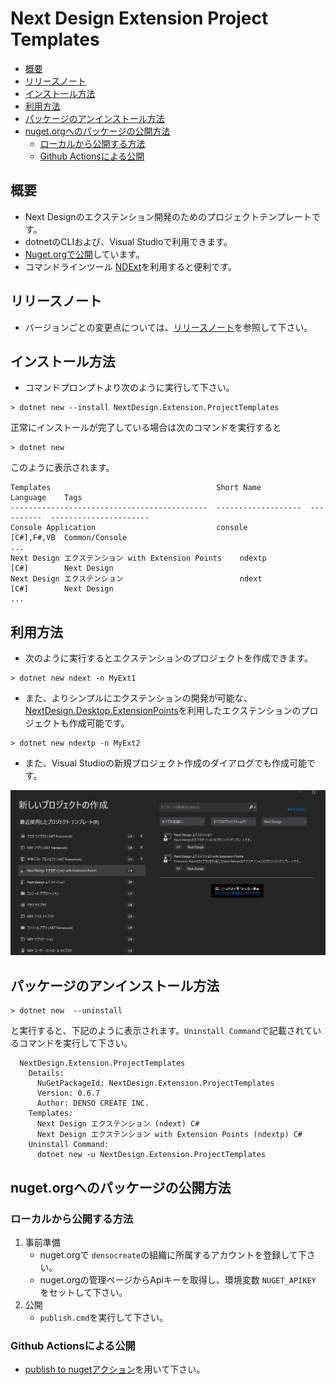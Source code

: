 # Next Design Extension Project Templates

- [概要](#概要)
- [リリースノート](#リリースノート)
- [インストール方法](#インストール方法)
- [利用方法](#利用方法)
- [パッケージのアンインストール方法](#パッケージのアンインストール方法)
- [nuget.orgへのパッケージの公開方法](#nugetorgへのパッケージの公開方法)
  - [ローカルから公開する方法](#ローカルから公開する方法)
  - [Github Actionsによる公開](#github-actionsによる公開)

## 概要
* Next Designのエクステンション開発のためのプロジェクトテンプレートです。
* dotnetのCLIおよび、Visual Studioで利用できます。
* [Nuget.orgで公開](https://www.nuget.org/packages/NextDesign.Extension.ProjectTemplates/)しています。
* コマンドラインツール [NDExt](https://www.nuget.org/packages/NDExt/)を利用すると便利です。

## リリースノート
* バージョンごとの変更点については、[リリースノート](releasenotes.md)を参照して下さい。
## インストール方法
* コマンドプロンプトより次のように実行して下さい。

```
> dotnet new --install NextDesign.Extension.ProjectTemplates
```

正常にインストールが完了している場合は次のコマンドを実行すると

```
> dotnet new 
```

このように表示されます。

```
Templates                                     Short Name           Language    Tags
--------------------------------------------  -------------------  ----------  ----------------------
Console Application                           console              [C#],F#,VB  Common/Console
...
Next Design エクステンション with Extension Points    ndextp               [C#]        Next Design
Next Design エクステンション                          ndext                [C#]        Next Design
...

```

## 利用方法

* 次のように実行するとエクステンションのプロジェクトを作成できます。

```
> dotnet new ndext -n MyExt1
```

* また、よりシンプルにエクステンションの開発が可能な、[NextDesign.Desktop.ExtensionPoints](https://www.nuget.org/packages/NextDesign.Desktop.ExtensionPoints/)を利用したエクステンションのプロジェクトも作成可能です。

```
> dotnet new ndextp -n MyExt2
```

* また、Visual Studioの新規プロジェクト作成のダイアログでも作成可能です。

![](docs/images/vs2019-new-project-dialog.png)

## パッケージのアンインストール方法

```
> dotnet new  --uninstall
```

と実行すると、下記のように表示されます。`Uninstall Command`で記載されているコマンドを実行して下さい。

```
  NextDesign.Extension.ProjectTemplates
    Details:
      NuGetPackageId: NextDesign.Extension.ProjectTemplates
      Version: 0.6.7
      Author: DENSO CREATE INC.
    Templates:
      Next Design エクステンション (ndext) C#
      Next Design エクステンション with Extension Points (ndextp) C#
    Uninstall Command:
      dotnet new -u NextDesign.Extension.ProjectTemplates
```


## nuget.orgへのパッケージの公開方法


### ローカルから公開する方法
1. 事前準備
   * nuget.orgで `densocreate`の組織に所属するアカウントを登録して下さい。
   * nuget.orgの管理ページからApiキーを取得し、環境変数 `NUGET_APIKEY` をセットして下さい。
2. 公開
   * `publish.cmd`を実行して下さい。
### Github Actionsによる公開
* [publish to nugetアクション](https://github.com/denso-create/NextDesign-Extension-ProjectTemplates/actions/workflows/publish.yml)を用いて下さい。


